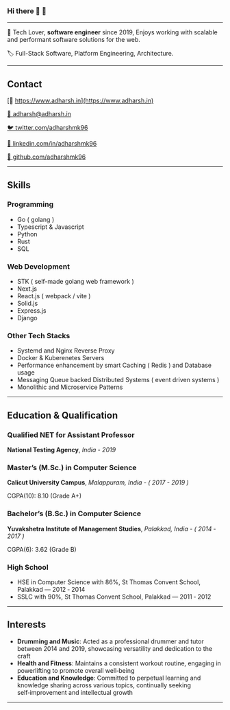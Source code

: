 ### Hi there 👋 :drum:

---

👋 Tech Lover, **software engineer** since 2019, Enjoys working with scalable and performant software solutions for the web.

🏷️ Full-Stack Software, Platform Engineering, Architecture.

---

## **Contact**

[🔗 https://www.adharsh.in](https://www.adharsh.in)

[📧 adharsh@adharsh.in](mailto:adharsh@adharsh.in)

[🐦 twitter.com/adharshmk96](http://twitter.com/adharshmk96)

[🔗 linkedin.com/in/adharshmk96](https://www.linkedin.com/in/adharshmk96)

[👾 github.com/adharshmk96](https://github.com/adharshmk96)

---

## Skills

### Programming

- Go ( golang )
- Typescript & Javascript
- Python
- Rust
- SQL

### Web Development

- STK ( self-made golang web framework )
- Next.js
- React.js ( webpack / vite )
- Solid.js
- Express.js
- Django

### Other Tech Stacks

- Systemd and Nginx Reverse Proxy 
- Docker & Kuberenetes Servers
- Performance enhancement by smart Caching ( Redis ) and Database usage 
- Messaging Queue backed Distributed Systems ( event driven systems )
- Monolithic and Microservice Patterns

---

## Education & Qualification

### Qualified NET for Assistant Professor

**National Testing Agency**, *India - 2019*

### Master’s (M.Sc.) in Computer Science

**Calicut University Campus**, *Malappuram, India - ( 2017 - 2019 )*

CGPA(10): 8.10 (Grade A+)

### Bachelor’s (B.Sc.) in Computer Science

**Yuvakshetra Institute of Management Studies**, *Palakkad, India - ( 2014 ‑ 2017 )*

CGPA(6): 3.62 (Grade B)

### High School

- HSE in Computer Science with 86%, St Thomas Convent School, Palakkad — 2012 ‑ 2014
- SSLC with 90%, St Thomas Convent School, Palakkad — 2011 ‑ 2012

---

## Interests

- **Drumming and Music**: Acted as a professional drummer and tutor between 2014 and 2019, showcasing versatility and dedication to the craft
- **Health and Fitness**: Maintains a consistent workout routine, engaging in powerlifting to promote overall well‑being
- **Education and Knowledge**: Committed to perpetual learning and knowledge sharing across various topics, continually seeking self‑improvement and intellectual growth

---
